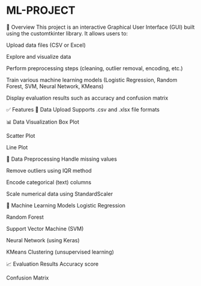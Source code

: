 # ML-PROJECT

🧠 Overview
This project is an interactive Graphical User Interface (GUI) built using the customtkinter library. It allows users to:

Upload data files (CSV or Excel)

Explore and visualize data

Perform preprocessing steps (cleaning, outlier removal, encoding, etc.)

Train various machine learning models (Logistic Regression, Random Forest, SVM, Neural Network, KMeans)

Display evaluation results such as accuracy and confusion matrix

✅ Features
📁 Data Upload
Supports .csv and .xlsx file formats

📊 Data Visualization
Box Plot

Scatter Plot

Line Plot

🧹 Data Preprocessing
Handle missing values

Remove outliers using IQR method

Encode categorical (text) columns

Scale numerical data using StandardScaler

🤖 Machine Learning Models
Logistic Regression

Random Forest

Support Vector Machine (SVM)

Neural Network (using Keras)

KMeans Clustering (unsupervised learning)

📈 Evaluation Results
Accuracy score

Confusion Matrix
